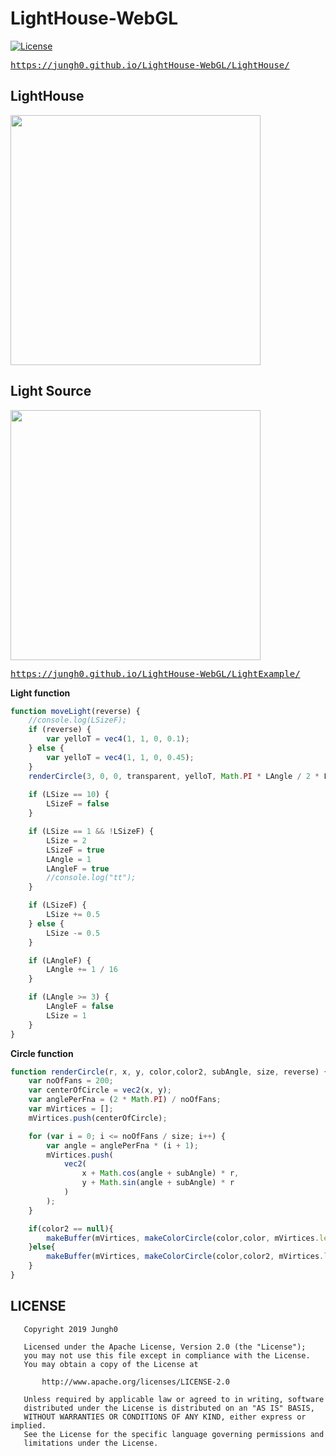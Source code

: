 # LightHouse-WebGL
[![License](https://img.shields.io/badge/License-Apache%202.0-blue.svg)](https://opensource.org/licenses/Apache-2.0)
</br>

<pre><a href="https://jungh0.github.io/LightHouse-WebGL/LightHouse/">https://jungh0.github.io/LightHouse-WebGL/LightHouse/</a></pre>

## LightHouse 
<img src="https://user-images.githubusercontent.com/8678595/66697213-949aaa80-ed0e-11e9-8da6-1847b1233308.gif" width="400px">


## Light Source
<img src="https://user-images.githubusercontent.com/8678595/66541973-228a6000-eb6c-11e9-82cd-e72d420c6964.gif" width="400px">

<pre><a href="https://jungh0.github.io/LightHouse-WebGL/LightExample/">https://jungh0.github.io/LightHouse-WebGL/LightExample/</a></pre>

**Light function**
```js
function moveLight(reverse) {
    //console.log(LSizeF);
    if (reverse) {
        var yelloT = vec4(1, 1, 0, 0.1);
    } else {
        var yelloT = vec4(1, 1, 0, 0.45);
    }
    renderCircle(3, 0, 0, transparent, yelloT, Math.PI * LAngle / 2 * LightVec, LSize, reverse)
    
    if (LSize == 10) {
        LSizeF = false
    }

    if (LSize == 1 && !LSizeF) {
        LSize = 2
        LSizeF = true
        LAngle = 1
        LAngleF = true
        //console.log("tt");
    }

    if (LSizeF) {
        LSize += 0.5
    } else {
        LSize -= 0.5
    }

    if (LAngleF) {
        LAngle += 1 / 16
    }

    if (LAngle >= 3) {
        LAngleF = false
        LSize = 1
    }
}
```

**Circle function**
```js
function renderCircle(r, x, y, color,color2, subAngle, size, reverse) {
    var noOfFans = 200;
    var centerOfCircle = vec2(x, y);
    var anglePerFna = (2 * Math.PI) / noOfFans;
    var mVirtices = [];
    mVirtices.push(centerOfCircle);

    for (var i = 0; i <= noOfFans / size; i++) {
        var angle = anglePerFna * (i + 1);
        mVirtices.push(
            vec2(
                x + Math.cos(angle + subAngle) * r,
                y + Math.sin(angle + subAngle) * r
            )
        );
    }

    if(color2 == null){
        makeBuffer(mVirtices, makeColorCircle(color,color, mVirtices.length), reverse)
    }else{
        makeBuffer(mVirtices, makeColorCircle(color,color2, mVirtices.length), reverse)
    } 
}
```

## LICENSE
```
   Copyright 2019 Jungh0

   Licensed under the Apache License, Version 2.0 (the "License");
   you may not use this file except in compliance with the License.
   You may obtain a copy of the License at

       http://www.apache.org/licenses/LICENSE-2.0

   Unless required by applicable law or agreed to in writing, software
   distributed under the License is distributed on an "AS IS" BASIS,
   WITHOUT WARRANTIES OR CONDITIONS OF ANY KIND, either express or implied.
   See the License for the specific language governing permissions and
   limitations under the License.
```
